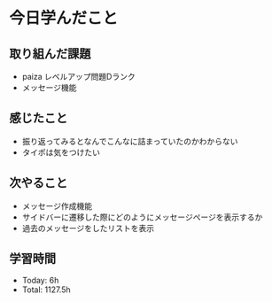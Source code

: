 # 今日学んだこと
## 取り組んだ課題
- paiza レベルアップ問題Dランク
- メッセージ機能
## 感じたこと
- 振り返ってみるとなんでこんなに詰まっていたのかわからない
- タイポは気をつけたい
## 次やること
- メッセージ作成機能
- サイドバーに遷移した際にどのようにメッセージページを表示するか
- 過去のメッセージをしたリストを表示
## 学習時間
- Today: 6h
- Total: 1127.5h